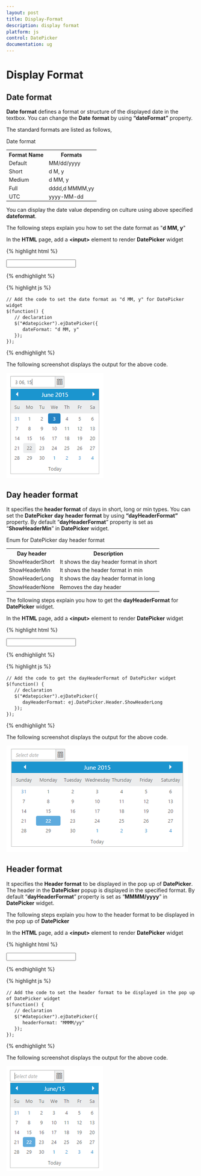 ```yaml
---
layout: post
title: Display-Format
description: display format
platform: js
control: DatePicker
documentation: ug
---
```


# Display Format

## Date format

**Date format** defines a format or structure of the displayed date in the textbox. You can change the **Date** **format** by using **“dateFormat”** property.

The standard formats are listed as follows,

Date format

<table>
   <tr>
      <th>Format Name</th>
      <th>Formats</th>
   </tr>
   <tr>
      <td>
         Default
      </td>
      <td>
         MM/dd/yyyy
      </td>
   </tr>
   <tr>
      <td>
         Short
      </td>
      <td>
         d M, y
      </td>
   </tr>
   <tr>
      <td>
         Medium
      </td>
      <td>
         d MM, y
      </td>
   </tr>
   <tr>
      <td>
         Full
      </td>
      <td>
         dddd,d MMMM,yy
      </td>
   </tr>
   <tr>
      <td>
         UTC
      </td>
      <td>
         yyyy-MM-dd
      </td>
   </tr>
</table>


You can display the date value depending on culture using above specified **dateformat**.

The following steps explain you how to set the date format as "**d MM, y**"

In the **HTML** page, add a **&lt;input&gt;** element to render **DatePicker** widget


{% highlight html %}
  
<input id="datepicker" type="text" />
      
{% endhighlight %}
  
{% highlight js %}

    // Add the code to set the date format as "d MM, y" for DatePicker widget
    $(function() {
       // declaration
       $("#datepicker").ejDatePicker({
          dateFormat: "d MM, y"
       });
    });

{% endhighlight %}


The following screenshot displays the output for the above code.



![](/js/DatePicker/Display-Format_images/Display-Format_img1.png)

## Day header format

It specifies the **header format** of days in short, long or min types. You can set the **DatePicker** **day** **header format** by using **“dayHeaderFormat”** property. By default “**dayHeaderFormat**” property is set as “**ShowHeaderMin**” in **DatePicker** widget. 

Enum for DatePicker day header format

<table>
   <tr>
      <th>Day header</th>
      <th>Description</th>
   </tr>
   <tr>
      <td>
         ShowHeaderShort
      </td>
      <td>
         It shows the day header format in short
      </td>
   </tr>
   <tr>
      <td>
         ShowHeaderMin
      </td>
      <td>
         It shows the header format in min
      </td>
   </tr>
   <tr>
      <td>
         ShowHeaderLong
      </td>
      <td>
         It shows the day header format in long
      </td>
   </tr>
   <tr>
      <td>
         ShowHeaderNone
      </td>
      <td>
         Removes the day header
      </td>
   </tr>
</table>


The following steps explain you how to get the **dayHeaderFormat** for **DatePicker** widget.

In the **HTML** page, add a **&lt;input&gt;** element to render **DatePicker** widget


{% highlight html %}

<input id="datepicker" type="text" />
      
{% endhighlight %}
  
{% highlight js %}

    // Add the code to get the dayHeaderFormat of DatePicker widget
    $(function() {
       // declaration
       $("#datepicker").ejDatePicker({
          dayHeaderFormat: ej.DatePicker.Header.ShowHeaderLong
       });
    });
    
{% endhighlight %}

The following screenshot displays the output for the above code.


![](/js/DatePicker/Display-Format_images/Display-Format_img2.png)

## Header format

It specifies the **Header format** to be displayed in the pop up of **DatePicker**. The header in the **DatePicker** popup is displayed in the specified format.  By default “**dayHeaderFormat**” property is set as “**MMMM/yyyy**” in **DatePicker** widget. 

The following steps explain you how to the header format to be displayed in the pop up of **DatePicker**

In the **HTML** page, add a **&lt;input&gt;** element to render **DatePicker** widget

{% highlight html %}
  
<input id="datepicker" type="text" />
      
{% endhighlight %}
  
{% highlight js %}

    // Add the code to set the header format to be displayed in the pop up of DatePicker widget
    $(function() {
       // declaration
       $("#datepicker").ejDatePicker({
          headerFormat: "MMMM/yy"
       });
    });

{% endhighlight %}


The following screenshot displays the output for the above code.



![](/js/DatePicker/Display-Format_images/Display-Format_img3.png)

